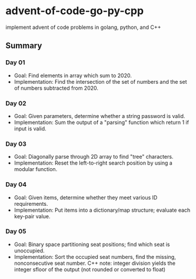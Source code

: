 # advent-of-code-go-py-cpp
implement advent of code problems in golang, python, and C++

## Summary

### Day 01
 - Goal: Find elements in array which sum to 2020.
 - Implementation: Find the intersection of the set of numbers and the set of numbers subtracted from 2020.

### Day 02
 - Goal: Given parameters, determine whether a string password is valid.
 - Implementation: Sum the output of a "parsing" function which return 1 if input is valid.

### Day 03
 - Goal: Diagonally parse through 2D array to find "tree" characters.
 - Implementation: Reset the left-to-right search position by using a modular function.

### Day 04
 - Goal: Given items, determine whether they meet various ID requirements.
 - Implementation: Put items into a dictionary/map structure; evaluate each key-pair value.

### Day 05
 - Goal: Binary space partitioning seat positions; find which seat is unoccupied.
 - Implementation: Sort the occupied seat numbers, find the missing, nonconsecutive seat number. C++ note: integer division yields the integer sfloor of the output (not rounded or converted to float)


